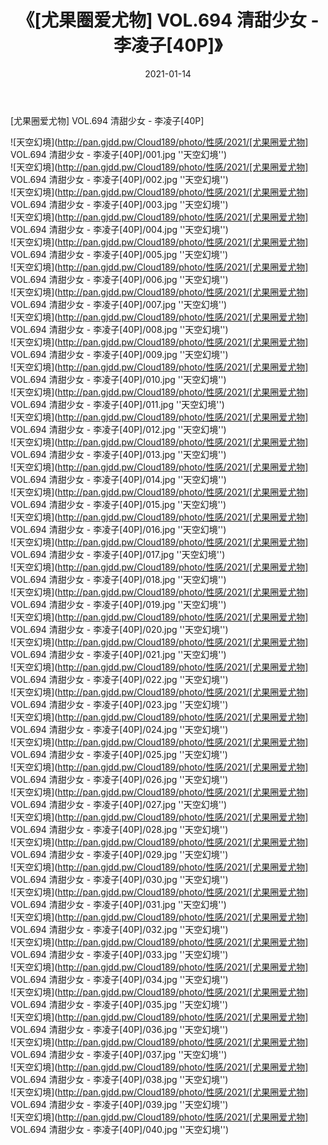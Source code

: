 ﻿---
layout: post
title:  《[尤果圈爱尤物] VOL.694 清甜少女 - 李凌子[40P]》
date:   2021-01-14
img: http://pan.gjdd.pw/Cloud189/photo/性感/2021/[尤果圈爱尤物] VOL.694 清甜少女 - 李凌子[40P]/000.jpg
categories: [美女, 性感, 泳衣]
---

[尤果圈爱尤物] VOL.694 清甜少女 - 李凌子[40P]



![天空幻境](http://pan.gjdd.pw/Cloud189/photo/性感/2021/[尤果圈爱尤物] VOL.694 清甜少女 - 李凌子[40P]/001.jpg ''天空幻境'') <br>
![天空幻境](http://pan.gjdd.pw/Cloud189/photo/性感/2021/[尤果圈爱尤物] VOL.694 清甜少女 - 李凌子[40P]/002.jpg ''天空幻境'') <br>
![天空幻境](http://pan.gjdd.pw/Cloud189/photo/性感/2021/[尤果圈爱尤物] VOL.694 清甜少女 - 李凌子[40P]/003.jpg ''天空幻境'') <br>
![天空幻境](http://pan.gjdd.pw/Cloud189/photo/性感/2021/[尤果圈爱尤物] VOL.694 清甜少女 - 李凌子[40P]/004.jpg ''天空幻境'') <br>
![天空幻境](http://pan.gjdd.pw/Cloud189/photo/性感/2021/[尤果圈爱尤物] VOL.694 清甜少女 - 李凌子[40P]/005.jpg ''天空幻境'') <br>
![天空幻境](http://pan.gjdd.pw/Cloud189/photo/性感/2021/[尤果圈爱尤物] VOL.694 清甜少女 - 李凌子[40P]/006.jpg ''天空幻境'') <br>
![天空幻境](http://pan.gjdd.pw/Cloud189/photo/性感/2021/[尤果圈爱尤物] VOL.694 清甜少女 - 李凌子[40P]/007.jpg ''天空幻境'') <br>
![天空幻境](http://pan.gjdd.pw/Cloud189/photo/性感/2021/[尤果圈爱尤物] VOL.694 清甜少女 - 李凌子[40P]/008.jpg ''天空幻境'') <br>
![天空幻境](http://pan.gjdd.pw/Cloud189/photo/性感/2021/[尤果圈爱尤物] VOL.694 清甜少女 - 李凌子[40P]/009.jpg ''天空幻境'') <br>
![天空幻境](http://pan.gjdd.pw/Cloud189/photo/性感/2021/[尤果圈爱尤物] VOL.694 清甜少女 - 李凌子[40P]/010.jpg ''天空幻境'') <br>
![天空幻境](http://pan.gjdd.pw/Cloud189/photo/性感/2021/[尤果圈爱尤物] VOL.694 清甜少女 - 李凌子[40P]/011.jpg ''天空幻境'') <br>
![天空幻境](http://pan.gjdd.pw/Cloud189/photo/性感/2021/[尤果圈爱尤物] VOL.694 清甜少女 - 李凌子[40P]/012.jpg ''天空幻境'') <br>
![天空幻境](http://pan.gjdd.pw/Cloud189/photo/性感/2021/[尤果圈爱尤物] VOL.694 清甜少女 - 李凌子[40P]/013.jpg ''天空幻境'') <br>
![天空幻境](http://pan.gjdd.pw/Cloud189/photo/性感/2021/[尤果圈爱尤物] VOL.694 清甜少女 - 李凌子[40P]/014.jpg ''天空幻境'') <br>
![天空幻境](http://pan.gjdd.pw/Cloud189/photo/性感/2021/[尤果圈爱尤物] VOL.694 清甜少女 - 李凌子[40P]/015.jpg ''天空幻境'') <br>
![天空幻境](http://pan.gjdd.pw/Cloud189/photo/性感/2021/[尤果圈爱尤物] VOL.694 清甜少女 - 李凌子[40P]/016.jpg ''天空幻境'') <br>
![天空幻境](http://pan.gjdd.pw/Cloud189/photo/性感/2021/[尤果圈爱尤物] VOL.694 清甜少女 - 李凌子[40P]/017.jpg ''天空幻境'') <br>
![天空幻境](http://pan.gjdd.pw/Cloud189/photo/性感/2021/[尤果圈爱尤物] VOL.694 清甜少女 - 李凌子[40P]/018.jpg ''天空幻境'') <br>
![天空幻境](http://pan.gjdd.pw/Cloud189/photo/性感/2021/[尤果圈爱尤物] VOL.694 清甜少女 - 李凌子[40P]/019.jpg ''天空幻境'') <br>
![天空幻境](http://pan.gjdd.pw/Cloud189/photo/性感/2021/[尤果圈爱尤物] VOL.694 清甜少女 - 李凌子[40P]/020.jpg ''天空幻境'') <br>
![天空幻境](http://pan.gjdd.pw/Cloud189/photo/性感/2021/[尤果圈爱尤物] VOL.694 清甜少女 - 李凌子[40P]/021.jpg ''天空幻境'') <br>
![天空幻境](http://pan.gjdd.pw/Cloud189/photo/性感/2021/[尤果圈爱尤物] VOL.694 清甜少女 - 李凌子[40P]/022.jpg ''天空幻境'') <br>
![天空幻境](http://pan.gjdd.pw/Cloud189/photo/性感/2021/[尤果圈爱尤物] VOL.694 清甜少女 - 李凌子[40P]/023.jpg ''天空幻境'') <br>
![天空幻境](http://pan.gjdd.pw/Cloud189/photo/性感/2021/[尤果圈爱尤物] VOL.694 清甜少女 - 李凌子[40P]/024.jpg ''天空幻境'') <br>
![天空幻境](http://pan.gjdd.pw/Cloud189/photo/性感/2021/[尤果圈爱尤物] VOL.694 清甜少女 - 李凌子[40P]/025.jpg ''天空幻境'') <br>
![天空幻境](http://pan.gjdd.pw/Cloud189/photo/性感/2021/[尤果圈爱尤物] VOL.694 清甜少女 - 李凌子[40P]/026.jpg ''天空幻境'') <br>
![天空幻境](http://pan.gjdd.pw/Cloud189/photo/性感/2021/[尤果圈爱尤物] VOL.694 清甜少女 - 李凌子[40P]/027.jpg ''天空幻境'') <br>
![天空幻境](http://pan.gjdd.pw/Cloud189/photo/性感/2021/[尤果圈爱尤物] VOL.694 清甜少女 - 李凌子[40P]/028.jpg ''天空幻境'') <br>
![天空幻境](http://pan.gjdd.pw/Cloud189/photo/性感/2021/[尤果圈爱尤物] VOL.694 清甜少女 - 李凌子[40P]/029.jpg ''天空幻境'') <br>
![天空幻境](http://pan.gjdd.pw/Cloud189/photo/性感/2021/[尤果圈爱尤物] VOL.694 清甜少女 - 李凌子[40P]/030.jpg ''天空幻境'') <br>
![天空幻境](http://pan.gjdd.pw/Cloud189/photo/性感/2021/[尤果圈爱尤物] VOL.694 清甜少女 - 李凌子[40P]/031.jpg ''天空幻境'') <br>
![天空幻境](http://pan.gjdd.pw/Cloud189/photo/性感/2021/[尤果圈爱尤物] VOL.694 清甜少女 - 李凌子[40P]/032.jpg ''天空幻境'') <br>
![天空幻境](http://pan.gjdd.pw/Cloud189/photo/性感/2021/[尤果圈爱尤物] VOL.694 清甜少女 - 李凌子[40P]/033.jpg ''天空幻境'') <br>
![天空幻境](http://pan.gjdd.pw/Cloud189/photo/性感/2021/[尤果圈爱尤物] VOL.694 清甜少女 - 李凌子[40P]/034.jpg ''天空幻境'') <br>
![天空幻境](http://pan.gjdd.pw/Cloud189/photo/性感/2021/[尤果圈爱尤物] VOL.694 清甜少女 - 李凌子[40P]/035.jpg ''天空幻境'') <br>
![天空幻境](http://pan.gjdd.pw/Cloud189/photo/性感/2021/[尤果圈爱尤物] VOL.694 清甜少女 - 李凌子[40P]/036.jpg ''天空幻境'') <br>
![天空幻境](http://pan.gjdd.pw/Cloud189/photo/性感/2021/[尤果圈爱尤物] VOL.694 清甜少女 - 李凌子[40P]/037.jpg ''天空幻境'') <br>
![天空幻境](http://pan.gjdd.pw/Cloud189/photo/性感/2021/[尤果圈爱尤物] VOL.694 清甜少女 - 李凌子[40P]/038.jpg ''天空幻境'') <br>
![天空幻境](http://pan.gjdd.pw/Cloud189/photo/性感/2021/[尤果圈爱尤物] VOL.694 清甜少女 - 李凌子[40P]/039.jpg ''天空幻境'') <br>
![天空幻境](http://pan.gjdd.pw/Cloud189/photo/性感/2021/[尤果圈爱尤物] VOL.694 清甜少女 - 李凌子[40P]/040.jpg ''天空幻境'') <br>